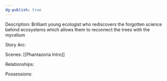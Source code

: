 ```yaml
---
dg-publish: true
---
```

Description:
Brilliant young ecologist who rediscovers the forgotten science behind ecosystems which allows them to reconnect the trees with the mycelium


Story Arc:

Scenes:
[[Phantazoria Intro]]

Relationships:

Possessions: